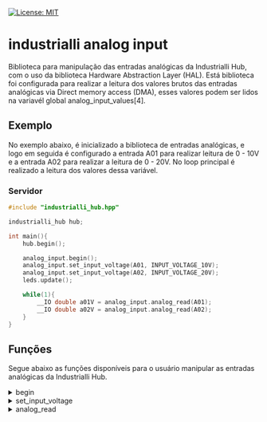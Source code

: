 [![License: MIT](https://img.shields.io/badge/License-MIT-yellow.svg)](https://opensource.org/licenses/MIT)

# industrialli analog input

Biblioteca para manipulação das entradas analógicas da Industrialli Hub, com o uso da biblioteca Hardware Abstraction Layer (HAL). Está biblioteca foi configurada para realizar a leitura dos valores brutos das entradas analógicas via Direct memory access (DMA), esses valores podem ser lidos na variavél global analog_input_values[4].

## Exemplo
No exemplo abaixo, é inicializado a biblioteca de entradas analógicas, e logo em seguida é configurado a entrada A01 para realizar leitura de 0 - 10V e a entrada A02 para realizar a leitura de 0 - 20V. No loop principal é realizado a leitura dos valores dessa variável.


### Servidor
```cpp
#include "industrialli_hub.hpp"

industrialli_hub hub;

int main(){
    hub.begin();

	analog_input.begin();
	analog_input.set_input_voltage(A01, INPUT_VOLTAGE_10V);
	analog_input.set_input_voltage(A02, INPUT_VOLTAGE_20V);
	leds.update();

    while(1){
  		__IO double a01V = analog_input.analog_read(A01);
  		__IO double a02V = analog_input.analog_read(A02);
    }
}
```

## Funções

Segue abaixo as funções disponíveis para o usuário manipular as entradas analógicas da Industrialli Hub.

<details>
<summary>begin</summary>

Inicializa as entradas analógicas.

**Parâmetros:** void

**Retorno:** void

**Exemplo**
```cpp
analog_input.begin();
```
</details>

<details>
<summary>set_input_voltage</summary>

Inicializa uma entrada analógica para uma voltagem específica.

**Parâmetros:**
- ANALOG_PIN: Enum da entrada analógica: A01, A02, A03 e A04.
- INPUT_VOLTAGE: Enum da voltagem da entrada: INPUT_VOLTAGE_10V e INPUT_VOLTAGE_20V.

**Retorno:** void

**Exemplo**
```cpp
analog_input.set_input_voltage(A01, INPUT_VOLTAGE_10V);
analog_input.set_input_voltage(A02, INPUT_VOLTAGE_20V);
```
</details>


<details>
<summary>analog_read</summary>

Realiza a leitura de uma entrada analógica específica.

**Parâmetros:**
- ANALOG_PIN: Enum da entrada analógica: A01, A02, A03 e A04.

**Retorno:** 
- Double: Valor de leitura realizado na entrada analógica.

**Exemplo**
```cpp
__IO double a01V = analog_input.analog_read(A01);
__IO double a02V = analog_input.analog_read(A02);
```
</details>
  
